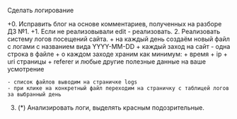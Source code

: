 Сделать логирование 

+0. Исправить блог на основе комментариев, полученных на разборе ДЗ №1.
+1. Если не реализовывали edit - реализовать.
2. Реализовать систему логов посещений сайта.
	+ на каждый день создаём новый файл с логами с названием вида YYYY-MM-DD
	+ каждый заход на сайт - одна строка в файле
	+ о каждом заходе храним как минимум:
		+ время
		+ ip
		+ uri страницы
		+ referer
		и любые другие полезные данные на ваше усмотрение
		
	- список файлов выводим на страничке logs
	- при клике на конкретный файл переходим на страничку с таблицей логов за выбранный день
	
3. (*) Анализировать логи, выделять красным подозрительные.